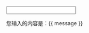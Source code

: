 <!DOCTYPE html>
<html>

<head>
  <title>Vue 双向绑定实现</title>
</head>

<body>
  <div id="app">
    <input type="text" v-model="message">
    <p>您输入的内容是：<span id="display">{{ message }}</span></p>
  </div>

  <script>
    // 简易版 Vue 实现
    class MiniVue {
      constructor(options) {
        this.$options = options;
        this.$data = options.data();

        // 1. 数据劫持（响应式处理）
        this.observe(this.$data);

        // 2. 编译模板
        this.compile(document.querySelector(options.el));
      }

      // 数据劫持方法
      observe(data) {
        if (!data || typeof data !== 'object') return;

        Object.keys(data).forEach(key => {
          let value = data[key];
          const dep = new Dep(); // 每个属性一个依赖收集器

          Object.defineProperty(data, key, {
            get() {
              Dep.target && dep.addSub(Dep.target); // 收集依赖
              console.log(`Get 属性 ${key} 的值，当前值为: ${value}`);
              return value;
            },
            set(newVal) {
              if (newVal === value) return;
              console.log(`Set 属性 ${key} 的值，旧值: ${value}，新值: ${newVal}`);
              value = newVal;
              dep.notify(); // 通知更新
              console.log(`属性 ${key} 的值已更新，通知订阅者`);
            }
          });

          // 递归处理嵌套对象
          this.observe(value);
        });
      }

      // 模板编译方法
      compile(node) {
        // 递归遍历 DOM 节点
        [].slice.call(node.childNodes).forEach(child => {
          if (child.nodeType === 3) { // 文本节点
            this.compileText(child);
          } else if (child.nodeType === 1) { // 元素节点
            this.compileElement(child);
            if (child.childNodes.length) {
              this.compile(child); // 递归编译子节点
            }
          }
        });
      }

      // 编译文本节点（处理插值表达式）
      compileText(node) {
        // 处理 {{ }} 插值表达式
        const reg = /\{\{(.*?)\}\}/g;
        const text = node.textContent;
        if (reg.test(text)) {
          const key = RegExp.$1.trim();
          node.textContent = this.$data[key];

          // 创建订阅者
          new Watcher(this.$data, key, (newVal) => {
            node.textContent = newVal;
          });
        }
      }

      // 编译元素节点（处理指令）
      compileElement(node) {
        // 遍历节点 属性
        [].slice.call(node.attributes).forEach(attr => {
          // 处理 v-model 指令
          if (attr.name === 'v-model') {
            const key = attr.value;
            node.value = this.$data[key];

            // 添加事件监听
            node.addEventListener('input', (e) => {
              console.log('e', e.target.value)
              this.$data[key] = e.target.value;
            });

            // 创建订阅者
            new Watcher(this.$data, key, (newVal) => {
              node.value = newVal;
            });
          }
        });
      }
    }

    // 依赖收集器
    class Dep {
      constructor() {
        this.subs = [];
      }

      // 添加订阅者
      addSub(sub) {
        this.subs.push(sub);
      }

      // 通知更新
      notify() {
        this.subs.forEach(sub => sub.update());
      }
    }

    // 订阅者
    class Watcher {
      constructor(data, key, cb) {
        // 收集依赖 方便update时获取新值
        Dep.target = this;
        this.cb = cb;
        this.data = data;
        this.key = key;
        this.value = data[key]; // 触发getter收集依赖
        Dep.target = null;
      }

      update() {
        const newVal = this.data[this.key]
        if (newVal !== this.value) {
          this.value = newVal;
          this.cb(this.value);
        }
      }
    }

    // 使用示例
    new MiniVue({
      el: '#app',
      data() {
        return {
          message: 'Hello Vue!'
        };
      }
    });
  </script>
</body>

</html>
